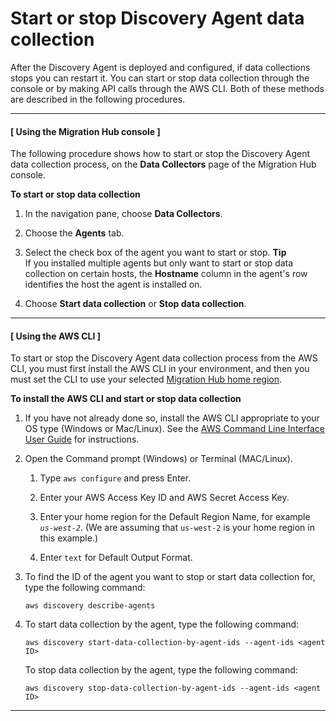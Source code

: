 # Start or stop Discovery Agent data collection<a name="start-agent-data-collection"></a>

After the Discovery Agent is deployed and configured, if data collections stops you can restart it\. You can start or stop data collection through the console or by making API calls through the AWS CLI\. Both of these methods are described in the following procedures\. 

------
#### [ Using the Migration Hub console ]

The following procedure shows how to start or stop the Discovery Agent data collection process, on the **Data Collectors** page of the Migration Hub console\. 

**To start or stop data collection**

1. In the navigation pane, choose **Data Collectors**\.

1. Choose the **Agents** tab\.

1. Select the check box of the agent you want to start or stop\.
**Tip**  
If you installed multiple agents but only want to start or stop data collection on certain hosts, the **Hostname** column in the agent's row identifies the host the agent is installed on\.

1. Choose **Start data collection** or **Stop data collection**\.

------
#### [ Using the AWS CLI ]

To start or stop the Discovery Agent data collection process from the AWS CLI, you must first install the AWS CLI in your environment, and then you must set the CLI to use your selected [Migration Hub home region](https://docs.aws.amazon.com/migrationhub/latest/ug/home-region.html)\.

**To install the AWS CLI and start or stop data collection**

1. If you have not already done so, install the AWS CLI appropriate to your OS type \(Windows or Mac/Linux\)\. See the [AWS Command Line Interface User Guide](https://docs.aws.amazon.com/cli/latest/userguide/) for instructions\.

1. Open the Command prompt \(Windows\) or Terminal \(MAC/Linux\)\.

   1. Type `aws configure` and press Enter\.

   1. Enter your AWS Access Key ID and AWS Secret Access Key\.

   1. Enter your home region for the Default Region Name, for example *`us-west-2`*\. \(We are assuming that `us-west-2` is your home region in this example\.\)

   1. Enter `text` for Default Output Format\.

1. To find the ID of the agent you want to stop or start data collection for, type the following command:

   ```
   aws discovery describe-agents
   ```

1. To start data collection by the agent, type the following command:

   ```
   aws discovery start-data-collection-by-agent-ids --agent-ids <agent ID>
   ```

   To stop data collection by the agent, type the following command:

   ```
   aws discovery stop-data-collection-by-agent-ids --agent-ids <agent ID>
   ```

   

------